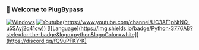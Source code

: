 ### 🔌 Welcome to PlugBypass


[![Windows](https://img.shields.io/badge/Windows-0078D6?style=for-the-badge&logo=windows&logoColor=white)](https://discord.gg/fQ9uPFKYrK)
[![Youtube](https://img.shields.io/badge/YouTube-FF0000?style=for-the-badge&logo=youtube&logoColor=white)](https://discord.gg/fQ9uPFKYrK)(https://www.youtube.com/channel/UC3AF1pNtNQ-u5SAyj2q41cw))
[![Language](https://img.shields.io/badge/Python-3776AB?style=for-the-badge&logo=python&logoColor=white]](https://discord.gg/fQ9uPFKYrK)


